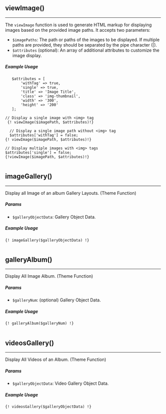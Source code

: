 
## viewImage()
 <hr>
 
 The `viewImage` function is used to generate HTML markup for displaying images based on the provided image paths. It accepts two parameters:
 
 - `$imagePaths`: The path or paths of the images to be displayed. If multiple paths are provided, they should be separated by the pipe character (|).
 - `$attributes` (optional): An array of additional attributes to customize the image display.
 
##### Example Usage

```
   $attributes = [
       'withTag' => true,
       'single' => true,
       'title' => 'Image Title',
       'class' => 'img-thumbnail',
       'width' => '300',
       'height' => '200'
   ];

// Display a single image with <img> tag
 {! viewImage($imagePath, $attributes)!}

  // Display a single image path without <img> tag
  $attributes['withTag'] = false;
{! viewImage($imagePath, $attributes)!}

// Display multiple images with <img> tags
$attributes['single'] = false;
{!viewImage($imagePath, $attributes)!}
  
```


## imageGallery()
 <hr>
 
 Display all Image of an album Gallery Layouts. (Theme Function)
 
 ##### Params
 - `$galleryObjectData`: Gallery Object Data.
 
##### Example Usage
```
{! imageGallery($galleryObjectData) !}
  
```

## galleryAlbum()
 <hr>
 
 Display All Image Album. (Theme Function)
 
 ##### Params
 - `$galleryNum`: (optional) Gallery Object Data.
 
##### Example Usage
```
{! galleryAlbum($galleryNum) !}
  
```


## videosGallery()
 <hr>
 
 Display All Videos of an Album. (Theme Function)
 
 ##### Params
 - `$galleryObjectData`: Video Gallery Object Data.
 
##### Example Usage
```
{! videosGallery($galleryObjectData) !}
  
```